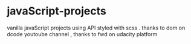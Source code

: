 # javaScript-projects
vanilla javaScript projects using API
styled with scss .
thanks to dom on dcode youtoube channel , thanks to fwd on udacity platform
